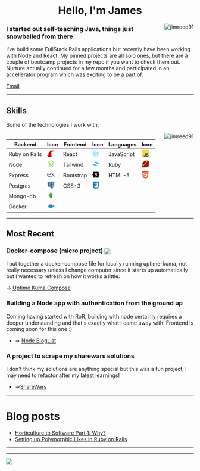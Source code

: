 <h1 align="center">Hello, I'm James </h1>
  <img align="right" src="https://github-readme-stats.vercel.app/api/top-langs?username=jimreed91&show_icons=true&theme=tokyonight&locale=en&layout=compact" alt="jimreed91" />

### I started out self-teaching Java, things just snowballed from there
 


  
I've build some FullStack Rails applications but recently have been working with Node and React. My pinned projects are all solo ones, but there are a couple of bootcamp projects in my repo if you want to check them out. Nurture actually continued for a few months and participated in an accellerator program which was exciting to be a part of.
  
 [Email](mailto:jamesreed3050@gmail.com)
  
 -----

## Skills

Some of the technologies I work with:

<img align="right" src="https://user-images.githubusercontent.com/5713670/87202985-820dcb80-c2b6-11ea-9f56-7ec461c497c3.gif" alt="jimreed91" />
  
| Backend | Icon | Frontend | Icon | Languages | Icon |
| --- | --- | --- | --- | --- | --- |
| Ruby on Rails | <img src="https://raw.githubusercontent.com/devicons/devicon/master/icons/rails/rails-plain.svg" alt="Ruby on Rails" width="20" height="20" /> | React | <img src="https://raw.githubusercontent.com/devicons/devicon/master/icons/react/react-original.svg" alt="React" width="20" height="20" /> | JavaScript | <img src="https://raw.githubusercontent.com/devicons/devicon/master/icons/javascript/javascript-original.svg" alt="JavaScript" width="20" height="20" /> |
| Node | <img src="https://raw.githubusercontent.com/devicons/devicon/master/icons/nodejs/nodejs-original.svg" alt="Node" width="20" height="20" /> | Tailwind | <img src="https://raw.githubusercontent.com/devicons/devicon/master/icons/tailwindcss/tailwindcss-plain.svg" alt="Tailwind" width="20" height="20" /> | Ruby | <img src="https://raw.githubusercontent.com/devicons/devicon/master/icons/ruby/ruby-original.svg" alt="Ruby" width="20" height="20" /> |
| Express | <img src="https://raw.githubusercontent.com/devicons/devicon/master/icons/express/express-original.svg" alt="Express" width="20" height="20" /> | Bootstrap | <img src="https://raw.githubusercontent.com/devicons/devicon/master/icons/bootstrap/bootstrap-plain.svg" alt="Bootstrap" width="20" height="20" /> | HTML-5 | <img src="https://raw.githubusercontent.com/devicons/devicon/master/icons/html5/html5-original.svg" alt="HTML-5" width="20" height="20" /> |
| Postgres | <img src="https://raw.githubusercontent.com/devicons/devicon/master/icons/postgresql/postgresql-original.svg" alt="Postgres" width="20" height="20" /> | CSS-3 | <img src="https://raw.githubusercontent.com/devicons/devicon/master/icons/css3/css3-original.svg" alt="CSS-3" width="20" height="20" /> |  | |
| Mongo-db | <img src="https://raw.githubusercontent.com/devicons/devicon/master/icons/mongodb/mongodb-original.svg" alt="Mongo-db" width="20" height="20" /> |  |  |  | |
| Docker | <img src="https://raw.githubusercontent.com/devicons/devicon/master/icons/docker/docker-original.svg" alt="Docker" width="20" height="20" /> |  |  |  | |

  -----
  
## Most Recent
  
  ### Docker-compose  (micro project) <img align="center" width="40px" src="https://media.tenor.com/z3Vqx6hmE5QAAAAC/whale-docker.gif">
  I put together a docker-compose file for locally running uptime-kuma, not really necessary unless I change computer since it starts up automatically but I wanted to refresh on how it works a little.
  
  -> [Uptime Kuma Compose](https://github.com/Jimreed91/uptime-kuma-compose)
  
  ### Building a Node app with authentication from the ground up
  Coming having started with RoR, building with node certainly requires a deeper understanding and that's exactly what I came away with! Frontend is coming soon for this one :)  
  - => [Node BlogList](https://github.com/Jimreed91/node-blog)
  
  ### A project to scrape my sharewars solutions 
  I don't think my solutions are anything special but this was a fun project, I may need to refactor after my latest learnings!
  - =>[ShareWars](https://cw.jimreed91.me)
</p> 

-----


# Blog posts

<!-- BLOG-POST-LIST:START -->
- [Horticulture to Software Part 1: Why?](https://medium.com/@jamesreed3050/horticulture-to-software-part-1-why-286c74de897b?source=rss-923bdd4d1477------2)
- [Setting up Polymorphic Likes in Ruby on Rails](https://medium.com/@jamesreed3050/setting-up-polymorphic-likes-in-rails-7d8be2e01c12?source=rss-923bdd4d1477------2)
<!-- BLOG-POST-LIST:END -->

-----

<!-- ### Stats widgets

<img align="right" src="https://github-readme-streak-stats.herokuapp.com/?user=jimreed91&theme=dark" alt="jimreed91" /> -->


-----

<img  src="https://github.com/sorah/poignant-guide-epub/blob/master/images/dr.cham-4.gif?raw=true" />
